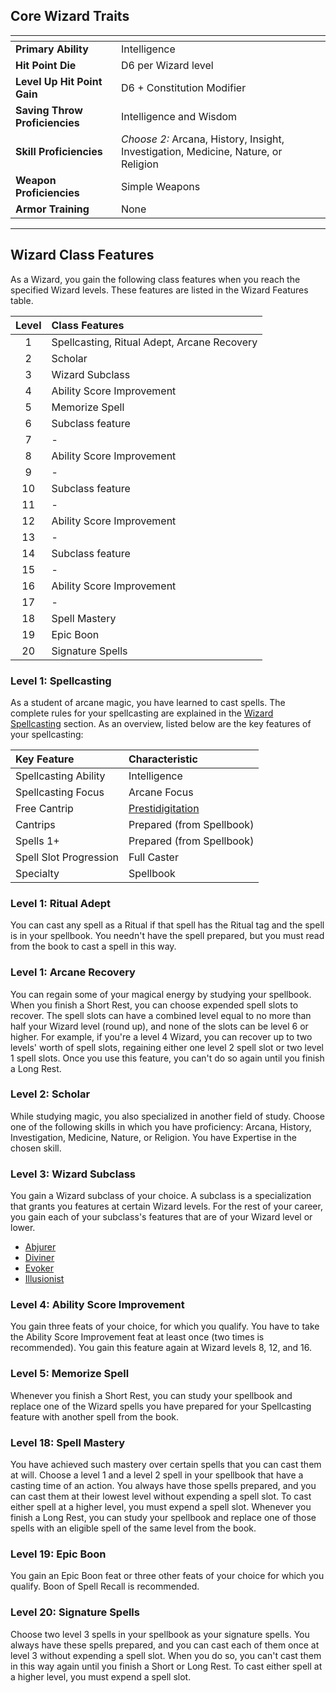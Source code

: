 ## Core Wizard Traits

| <!-- -->                       | <!-- -->                                                                           |
| :----------------------------- | :--------------------------------------------------------------------------------- |
| **Primary Ability**            | Intelligence                                                                       |
| **Hit Point Die**              | D6 per Wizard level                                                                |
| **Level Up Hit Point Gain**    | D6 + Constitution Modifier                                                         |
| **Saving Throw Proficiencies** | Intelligence and Wisdom                                                            |
| **Skill Proficiencies**        | *Choose 2:* Arcana, History, Insight, Investigation, Medicine, Nature, or Religion |
| **Weapon Proficiencies**       | Simple Weapons                                                                     |
| **Armor Training**             | None                                                                               |
___


## Wizard Class Features

As a Wizard, you gain the following class features when you reach the specified Wizard levels. These features are listed in the Wizard Features table.

| Level | Class Features                              |
| :---: | :------------------------------------------ |
|   1   | Spellcasting, Ritual Adept, Arcane Recovery |
|   2   | Scholar                                     |
|   3   | Wizard Subclass                             |
|   4   | Ability Score Improvement                   |
|   5   | Memorize Spell                              |
|   6   | Subclass feature                            |
|   7   | -                                           |
|   8   | Ability Score Improvement                   |
|   9   | -                                           |
|  10   | Subclass feature                            |
|  11   | -                                           |
|  12   | Ability Score Improvement                   |
|  13   | -                                           |
|  14   | Subclass feature                            |
|  15   | -                                           |
|  16   | Ability Score Improvement                   |
|  17   | -                                           |
|  18   | Spell Mastery                               |
|  19   | Epic Boon                                   |
|  20   | Signature Spells                            |



### Level 1: Spellcasting
As a student of arcane magic, you have learned to cast spells.
The complete rules for your spellcasting are explained in the [Wizard Spellcasting](https://lolindhir.github.io/PnP/rules/classes/wizard/wizard_spellcasting) section. As an overview, listed below are the key features of your spellcasting:

| Key Feature            | Characteristic            |
| :--------------------- | :------------------------ |
| Spellcasting Ability   | Intelligence              |
| Spellcasting Focus     | Arcane Focus              |
| Free Cantrip           | [Prestidigitation](https://lolindhir.github.io/PnP/spells/Prestidigitation) |
| Cantrips               | Prepared (from Spellbook) |
| Spells 1+              | Prepared (from Spellbook) |
| Spell Slot Progression | Full Caster               |
| Specialty              | Spellbook                 |



### Level 1: Ritual Adept
You can cast any spell as a Ritual if that spell has the Ritual tag and the spell is in your spellbook. You needn't have the spell prepared, but you must read from the book to cast a spell in this way.



### Level 1: Arcane Recovery
You can regain some of your magical energy by studying your spellbook. When you finish a Short Rest, you can choose expended spell slots to recover. The spell slots can have a combined level equal to no more than half your Wizard level (round up), and none of the slots can be level 6 or higher. For example, if you're a level 4 Wizard, you can recover up to two levels' worth of spell slots, regaining either one level 2 spell slot or two level 1 spell slots.
Once you use this feature, you can't do so again until you finish a Long Rest.



### Level 2: Scholar
While studying magic, you also specialized in another field of study. Choose one of the following skills in which you have proficiency: Arcana, History, Investigation, Medicine, Nature, or Religion. You have Expertise in the chosen skill.



### Level 3: Wizard Subclass
You gain a Wizard subclass of your choice. A subclass is a specialization that grants you features at certain Wizard levels. For the rest of your career, you gain each of your subclass's features that are of your Wizard level or lower.
- [Abjurer](https://lolindhir.github.io/PnP/rules/classes/wizard/abjurer)
- [Diviner](https://lolindhir.github.io/PnP/rules/classes/wizard/diviner)
- [Evoker](https://lolindhir.github.io/PnP/rules/classes/wizard/evoker)
- [Illusionist](https://lolindhir.github.io/PnP/rules/classes/wizard/illusionist)



### Level 4: Ability Score Improvement
You gain three feats of your choice, for which you qualify. You have to take the Ability Score Improvement feat at least once (two times is recommended).
You gain this feature again at Wizard levels 8, 12, and 16.



### Level 5: Memorize Spell
Whenever you finish a Short Rest, you can study your spellbook and replace one of the Wizard spells you have prepared for your Spellcasting feature with another spell from the book.



### Level 18: Spell Mastery
You have achieved such mastery over certain spells that you can cast them at will. Choose a level 1 and a level 2 spell in your spellbook that have a casting time of an action. You always have those spells prepared, and you can cast them at their lowest level without expending a spell slot. To cast either spell at a higher level, you must expend a spell slot.
Whenever you finish a Long Rest, you can study your spellbook and replace one of those spells with an eligible spell of the same level from the book.



### Level 19: Epic Boon
You gain an Epic Boon feat or three other feats of your choice for which you qualify. Boon of Spell Recall is recommended.



### Level 20: Signature Spells
Choose two level 3 spells in your spellbook as your signature spells. You always have these spells prepared, and you can cast each of them once at level 3 without expending a spell slot. When you do so, you can't cast them in this way again until you finish a Short or Long Rest. To cast either spell at a higher level, you must expend a spell slot.